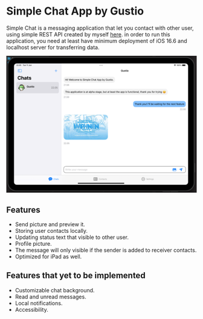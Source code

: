 # Simple Chat App by Gustio

Simple Chat is a messaging application that let you contact with other user, using simple REST API created by myself [here](https://github.com/ReksiGustio/simple-chat-backend). in order to run this application, you need at least have minimum deployment of iOS 16.6 and localhost server for transferring data.

![Readme Image 1](https://raw.githubusercontent.com/ReksiGustio/simple-chat-backend/main/readmeImage1.png)


## Features

 - Send picture and preview it.
 - Storing user contacts locally.
 - Updating status text that visible to other user.
 - Profile picture.
 - The message will only visible if the sender is added to receiver contacts.
 - Optimized for iPad as well.

## Features that yet to be implemented

 - Customizable chat background.
 - Read and unread messages.
 - Local notifications.
 - Accessibility.
